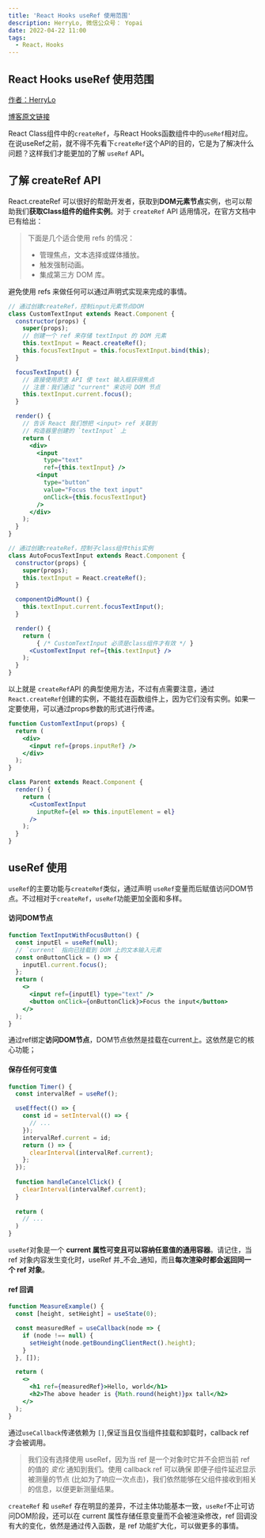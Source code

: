 ```yaml
---
title: 'React Hooks useRef 使用范围'
description: HerryLo, 微信公众号： Yopai
date: 2022-04-22 11:00
tags: 
  - React，Hooks
---
```


## React Hooks useRef 使用范围

[作者：HerryLo](https://github.com/HerryLo)

[博客原文链接](https://github.com/AttemptWeb/Record/issues/33)

React Class组件中的`createRef`，与React Hooks函数组件中的`useRef`相对应。在说useRef之前，就不得不先看下`createRef`这个API的目的，它是为了解决什么问题？这样我们才能更加的了解 `useRef` API。
<a name="kO4WA"></a>
## 了解 createRef API
React.createRef 可以很好的帮助开发者，获取到**DOM元素节点**实例，也可以帮助我们**获取Class组件的组件实例**。对于 `createRef` API 适用情况，在官方文档中已有给出：

> 下面是几个适合使用 refs 的情况：
> - 管理焦点，文本选择或媒体播放。
> - 触发强制动画。
> - 集成第三方 DOM 库。
> 
避免使用 refs 来做任何可以通过声明式实现来完成的事情。

```jsx
// 通过创建createRef，控制input元素节点DOM
class CustomTextInput extends React.Component {
  constructor(props) {
    super(props);
    // 创建一个 ref 来存储 textInput 的 DOM 元素
    this.textInput = React.createRef();
    this.focusTextInput = this.focusTextInput.bind(this);
  }

  focusTextInput() {
    // 直接使用原生 API 使 text 输入框获得焦点
    // 注意：我们通过 "current" 来访问 DOM 节点
    this.textInput.current.focus();
  }

  render() {
    // 告诉 React 我们想把 <input> ref 关联到
    // 构造器里创建的 `textInput` 上
    return (
      <div>
        <input
          type="text"
          ref={this.textInput} />
        <input
          type="button"
          value="Focus the text input"
          onClick={this.focusTextInput}
        />
      </div>
    );
  }
}

// 通过创建createRef，控制子class组件this实例
class AutoFocusTextInput extends React.Component {
  constructor(props) {
    super(props);
    this.textInput = React.createRef();
  }

  componentDidMount() {
    this.textInput.current.focusTextInput();
  }

  render() {
    return (
        { /* CustomTextInput 必须是class组件才有效 */ }
      <CustomTextInput ref={this.textInput} />
    );
  }
}
```
以上就是 `createRef`API 的典型使用方法，不过有点需要注意，通过`React.createRef`创建的实例，不能挂在函数组件上，因为它们没有实例。如果一定要使用，可以通过props参数的形式进行传递。
```jsx
function CustomTextInput(props) {
  return (
    <div>
      <input ref={props.inputRef} />
    </div>
  );
}

class Parent extends React.Component {
  render() {
    return (
      <CustomTextInput
        inputRef={el => this.inputElement = el}
      />
    );
  }
}
```
<a name="cg1hs"></a>
## useRef 使用
`useRef`的主要功能与`createRef`类似，通过声明 `useRef`变量而后赋值访问DOM节点。不过相对于`createRef`，`useRef`功能更加全面和多样。

<a name="j6vLd"></a>
#### **访问DOM节点**
```jsx
function TextInputWithFocusButton() {
  const inputEl = useRef(null);
  // `current` 指向已挂载到 DOM 上的文本输入元素
  const onButtonClick = () => {
    inputEl.current.focus();
  };
  return (
    <>
      <input ref={inputEl} type="text" />
      <button onClick={onButtonClick}>Focus the input</button>
    </>
  );
}
```
通过ref绑定**访问DOM节点**，DOM节点依然是挂载在current上。这依然是它的核心功能；

<a name="vFY4O"></a>
#### 保存任何可变值
```jsx
function Timer() {
  const intervalRef = useRef();

  useEffect(() => {
    const id = setInterval(() => {
      // ...
    });
    intervalRef.current = id;
    return () => {
      clearInterval(intervalRef.current);
    };
  });
  
  function handleCancelClick() {
    clearInterval(intervalRef.current);
  }
  
  return (
  	// ...
  )
}
```
`useRef`对象是一个 **current 属性可变且可以容纳任意值的通用容器**。请记住，当 ref 对象内容发生变化时，useRef 并_不会_通知，而且**每次渲染时都会返回同一个 ref 对象**。

<a name="Mg1xA"></a>
#### ref 回调
```jsx
function MeasureExample() {
  const [height, setHeight] = useState(0);

  const measuredRef = useCallback(node => {
    if (node !== null) {
      setHeight(node.getBoundingClientRect().height);
    }
  }, []);

  return (
    <>
      <h1 ref={measuredRef}>Hello, world</h1>
      <h2>The above header is {Math.round(height)}px tall</h2>
    </>
  );
}
```
通过`useCallback`传递依赖为 `[]`,保证当且仅当组件挂载和卸载时，callback ref 才会被调用。
> 我们没有选择使用 useRef，因为当 ref 是一个对象时它并不会把当前 ref 的值的 _变化_ 通知到我们。使用 callback ref 可以确保 即便子组件延迟显示被测量的节点 (比如为了响应一次点击)，我们依然能够在父组件接收到相关的信息，以便更新测量结果。


`createRef` 和 `useRef` 存在明显的差异，不过主体功能基本一致，`useRef`不止可访问DOM阶段，还可以在 current 属性存储任意变量而不会被渲染修改，ref 回调没有大的变化，依然是通过传入函数，是 ref 功能扩大化，可以做更多的事情。

